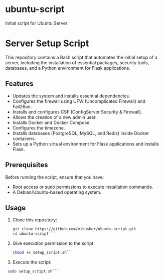 # ubuntu-script
Initial script for Ubuntu Server


# Server Setup Script

This repository contains a Bash script that automates the initial setup of a server, including the installation of essential packages, security tools, databases, and a Python environment for Flask applications.

## Features

- Updates the system and installs essential dependencies.
- Configures the firewall using UFW (Uncomplicated Firewall) and Fail2Ban.
- Installs and configures CSF (ConfigServer Security & Firewall).
- Allows the creation of a new admin user.
- Installs Docker and Docker Compose.
- Configures the timezone.
- Installs databases (PostgreSQL, MySQL, and Redis) inside Docker containers.
- Sets up a Python virtual environment for Flask applications and installs Flask.

## Prerequisites

Before running the script, ensure that you have:

- Root access or sudo permissions to execute installation commands.
- A Debian/Ubuntu-based operating system.

## Usage

1. Clone this repository:

   ```bash
   git clone https://github.com/mikusher/ubuntu-script.git
   cd ubuntu-script```


2. Give execution permission to the script:
   ```bash
   chmod +x setup_script.sh```
   

3. Execute the script:
  ```bash
   sudo setup_script.sh```
